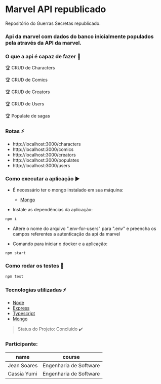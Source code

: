 # Marvel API republicado
Repositório do Guerras Secretas republicado.

### Api da marvel com dados do banco inicialmente populados pela através da API da marvel.

### O que a api é capaz de fazer :checkered_flag:

:trophy: CRUD de Characters

:trophy: CRUD de Comics 

:trophy: CRUD de Creators

:trophy: CRUD de Users

:trophy: Populate de sagas

### Rotas :zap:
- http://localhost:3000/characters
- http://localhost:3000/comics
- http://localhost:3000/creators
- http://localhost:3000/populates
- http://localhost:3000/users

### Como executar a aplicação :arrow_forward:

- É necessário ter o mongo instalado em sua máquina:
    - [Mongo](https://www.mongodb.com/try/download/community)

- Instale as dependências da aplicação:
```js
npm i
```

- Altere o nome do arquivo ".env-for-users" para ".env" e preencha os campos referentes a autenticação da api da marvel

- Comando para iniciar o docker e a aplicação:
```js
npm start
```

### Como rodar os testes :office:
```js
npm test
```

### Tecnologias utilizadas :zap:
- [Node](https://nodejs.org/en)
- [Express](https://expressjs.com/pt-br/)
- [Typescript](https://www.typescriptlang.org/)
- [Mongo](https://www.mongodb.com/try/download/community)

> Status do Projeto: Concluido :heavy_check_mark:

### Participante: 
|name|course|
| -------- | -------- |
|Jean Soares|Engenharia de Software|
|Cassia Yumi|Engenharia de Software|
